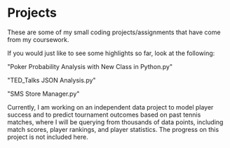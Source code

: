 # Projects
These are some of my small coding projects/assignments that have come from my coursework.

If you would just like to see some highlights so far, look at the following:

"Poker Probability Analysis with New Class in Python.py"

"TED_Talks JSON Analysis.py"

"SMS Store Manager.py"

Currently, I am working on an independent data project to model player success and to predict tournament outcomes based on past tennis matches, where I will be querying from thousands of data points, including match scores, player rankings, and player statistics. The progress on this project is not included here.
